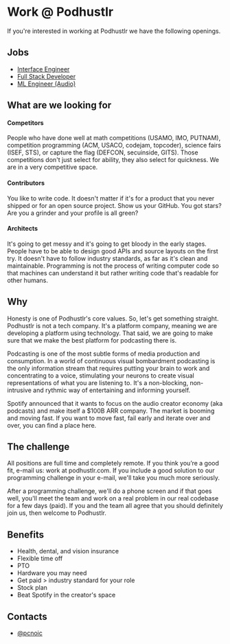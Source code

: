 
# Work @ Podhustlr

If you're interested in working at Podhustlr we have the following openings.

## Jobs

 - [Interface Engineer](open/interface-engineer.md)
 - [Full Stack Developer](open/full-stack-developer.md)
 - [ML Engineer (Audio)](open/ml-engineer.md)


## What are we looking for

#### Competitors

People who have done well at math competitions (USAMO, IMO, PUTNAM), competition programming (ACM, USACO, codejam, topcoder), science fairs (ISEF, STS), or capture the flag (DEFCON, secuinside, GITS). Those competitions don't just select for ability, they also select for quickness. We are in a very competitive space.

#### Contributors

You like to write code. It doesn't matter if it's for a product that you never shipped or for an open source project. Show us your GitHub. You got stars? Are you a grinder and your profile is all green?

#### Architects

It's going to get messy and it's going to get bloody in the early stages. People have to be able to design good APIs and source layouts on the first try. It doesn't have to follow industry standards, as far as it's clean and maintainable. Programming is not the process of writing computer code so that machines can understand it but rather writing code that's readable for other humans.

## Why

Honesty is one of Podhustlr's core values. So, let's get something straight. Podhustlr is not a tech company. It's a platform company, meaning we are developing a platform using technology. That said, we are going to make sure that we make the best platform for podcasting there is.

Podcasting is one of the most subtle forms of media production and consumption. In a world of continuous visual bombardment podcasting is the only information stream that requires putting your brain to work and concentrating to a voice, stimulating your neurons to create visual representations of what you are listening to. It's a non-blocking, non-intrusive and rythmic way of entertaining and informing yourself.

Spotify announced that it wants to focus on the audio creator economy (aka podcasts) and make itself a $100B ARR company. The market is booming and moving fast. If you want to move fast, fail early and iterate over and over, you can find a place here.



## The challenge

All positions are full time and completely remote. If you think you’re a good fit, e-mail us: work at podhustlr.com. If you include a good solution to our programming challenge in your e-mail, we'll take you much more seriously.

After a programming challenge, we'll do a phone screen and if that goes well, you'll meet the team and work on a real problem in our real codebase for a few days (paid). If you and the team all agree that you should definitely join us, then welcome to Podhustlr.



## Benefits

- Health, dental, and vision insurance
- Flexible time off
- PTO
- Hardware you may need
- Get paid > industry standard for your role
- Stock plan
- Beat Spotify in the creator's space


## Contacts

- [@pcnoic](https://www.github.com/pcnoic)

